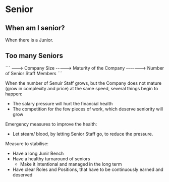 # Senior

## When am I senior?

When there is a Junior.

## Too many Seniors

ˋˋˋ
---> Company Size
-----> Maturity of the Company
-------> Number of Senior Staff Members
ˋˋˋ

When the number of Senuir Staff grows, but the Company does not mature (grow in complexity and price) at the same speed, several things begin to happen:

* The salary pressure will hurt the financial health
* The competition for the few pieces of work, which deserve seniority will grow

Emergency measures to improve the health:

* Let steam/ blood, by letting Senior Staff go, to reduce the pressure.

Measure to stabilise:

* Have a long Junir Bench
* Have a healthy turnaround of seniors
  * Make it intentional and managed in the long term
* Have clear Roles and Positions, that have to be continuously earned and deserved
